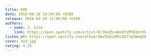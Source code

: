 ```yaml
---
title: KOD
date: 2019-06-18 16:54:00 +0100
release: 2018-04-20 12:00:00 +0100
authors:
  - name: J. Cole
    link: https://open.spotify.com/artist/6l3HvQ5sa6mXTsMTB19rO5
listen_of: https://open.spotify.com/album/4Wv5UAieM1LDEYVq5WmqDd
cover: kod.jpg
rating: 4.25
---
```

